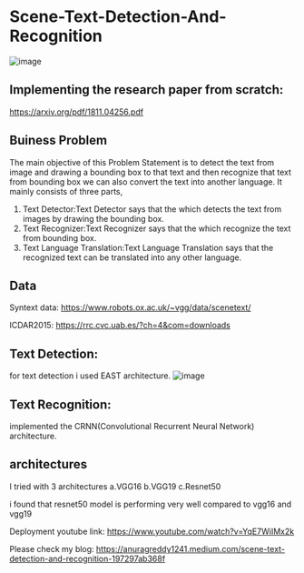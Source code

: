 # Scene-Text-Detection-And-Recognition
![image](https://user-images.githubusercontent.com/69776971/124375846-c6615b00-dcc1-11eb-854b-1cc3f6c3fb2d.png)

## Implementing the research paper from scratch:
https://arxiv.org/pdf/1811.04256.pdf
## Buiness Problem
The main objective of this Problem Statement is to detect the text from image and drawing a bounding box to that text and then recognize that text from bounding box we can also convert the text into another language. It mainly consists of three parts,
1. Text Detector:Text Detector says that the which detects the text from images by drawing the bounding box.
2. Text Recognizer:Text Recognizer says that the which recognize the text from bounding box.
3. Text Language Translation:Text Language Translation says that the recognized text can be translated into any other language.
## Data
Syntext data:
https://www.robots.ox.ac.uk/~vgg/data/scenetext/

ICDAR2015:
https://rrc.cvc.uab.es/?ch=4&com=downloads
## Text Detection:
for text detection i used EAST architecture.
![image](https://user-images.githubusercontent.com/69776971/124375987-6c14ca00-dcc2-11eb-991b-d6b578394419.png)
## Text Recognition:
implemented the CRNN(Convolutional Recurrent Neural Network) architecture.

## architectures

I tried with 3 architectures
a.VGG16
b.VGG19
c.Resnet50

i found that resnet50 model is performing very well compared to vgg16 and vgg19 

Deployment youtube link:
https://www.youtube.com/watch?v=YqE7WiIMx2k

Please check my blog:
https://anuragreddy1241.medium.com/scene-text-detection-and-recognition-197297ab368f
